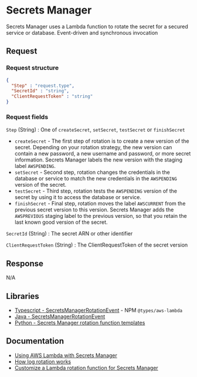 # Secrets Manager

Secrets Manager uses a Lambda function to rotate the secret for a secured service or database. Event-driven and synchronous invocation

## Request

### Request structure

```json
{
  "Step" : "request.type",
  "SecretId" : "string",
  "ClientRequestToken" : "string"
}
```

### Request fields

`Step` (String)
: One of `createSecret`, `setSecret`, `testSecret` or `finishSecret`

- `createSecret` - The first step of rotation is to create a new version of the secret. Depending on your rotation strategy,
the new version can contain a new password, a new username and password, or more secret information. Secrets
Manager labels the new version with the staging label `AWSPENDING`.
- `setSecret` - Second step, rotation changes the credentials in the database or service to match the new credentials in the
`AWSPENDING` version of the secret.
- `testSecret` - Third step, rotation tests the `AWSPENDING` version of the secret by using it to access the database or service.
- `finishSecret` - Final step, rotation moves the label `AWSCURRENT` from the previous secret version to this version.
Secrets Manager adds the `AWSPREVIOUS` staging label to the previous version, so that you retain the last known
good version of the secret.

`SecretId` (String)
: The secret ARN or other identifier

`ClientRequestToken` (String)
: The ClientRequestToken of the secret version

## Response

N/A

## Libraries

- [Typescript - SecretsManagerRotationEvent](https://github.com/DefinitelyTyped/DefinitelyTyped/blob/master/types/aws-lambda/trigger/secretsmanager.d.ts) - NPM `@types/aws-lambda`
- [Java - SecretsManagerRotationEvent](https://github.com/aws/aws-lambda-java-libs/blob/master/aws-lambda-java-events/src/main/java/com/amazonaws/services/lambda/runtime/events/SecretsManagerRotationEvent.java)
- [Python - Secrets Manager rotation function templates](https://docs.aws.amazon.com/secretsmanager/latest/userguide/reference_available-rotation-templates.html)

## Documentation

- [Using AWS Lambda with Secrets Manager](https://docs.aws.amazon.com/lambda/latest/dg/with-secrets-manager.html)
- [How log rotation works](https://docs.aws.amazon.com/secretsmanager/latest/userguide/rotate-secrets_how.html)
- [Customize a Lambda rotation function for Secrets Manager](https://docs.aws.amazon.com/secretsmanager/latest/userguide/rotate-secrets_customize.html)
